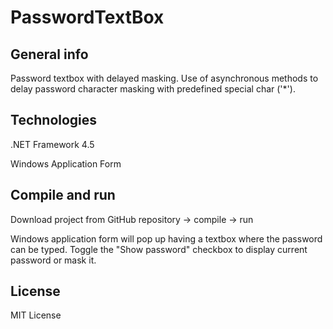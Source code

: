 # PasswordTextBox

## General info
Password textbox with delayed masking. Use of asynchronous methods to delay password character masking with predefined special char ('*').

## Technologies
.NET Framework 4.5

Windows Application Form

## Compile and run
Download project from GitHub repository -> compile -> run

Windows application form will pop up having a textbox where the password can be typed. Toggle the "Show password" checkbox to display current password or mask it.

## License
MIT License
